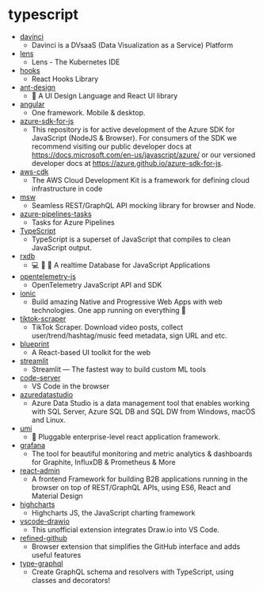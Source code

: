 # typescript
- [davinci](https://github.com/edp963/davinci)
  - Davinci is a DVsaaS (Data Visualization as a Service) Platform
- [lens](https://github.com/lensapp/lens)
  - Lens - The Kubernetes IDE
- [hooks](https://github.com/alibaba/hooks)
  - React Hooks Library
- [ant-design](https://github.com/ant-design/ant-design)
  - 🌈 A UI Design Language and React UI library
- [angular](https://github.com/angular/angular)
  - One framework. Mobile & desktop.
- [azure-sdk-for-js](https://github.com/Azure/azure-sdk-for-js)
  - This repository is for active development of the Azure SDK for JavaScript (NodeJS & Browser). For consumers of the SDK we recommend visiting our public developer docs at https://docs.microsoft.com/en-us/javascript/azure/ or our versioned developer docs at https://azure.github.io/azure-sdk-for-js.
- [aws-cdk](https://github.com/aws/aws-cdk)
  - The AWS Cloud Development Kit is a framework for defining cloud infrastructure in code
- [msw](https://github.com/mswjs/msw)
  - Seamless REST/GraphQL API mocking library for browser and Node.
- [azure-pipelines-tasks](https://github.com/microsoft/azure-pipelines-tasks)
  - Tasks for Azure Pipelines
- [TypeScript](https://github.com/microsoft/TypeScript)
  - TypeScript is a superset of JavaScript that compiles to clean JavaScript output.
- [rxdb](https://github.com/pubkey/rxdb)
  - 💻 🔄 📱 A realtime Database for JavaScript Applications
- [opentelemetry-js](https://github.com/open-telemetry/opentelemetry-js)
  - OpenTelemetry JavaScript API and SDK
- [ionic](https://github.com/ionic-team/ionic)
  - Build amazing Native and Progressive Web Apps with web technologies. One app running on everything 🎉
- [tiktok-scraper](https://github.com/drawrowfly/tiktok-scraper)
  - TikTok Scraper. Download video posts, collect user/trend/hashtag/music feed metadata, sign URL and etc.
- [blueprint](https://github.com/palantir/blueprint)
  - A React-based UI toolkit for the web
- [streamlit](https://github.com/streamlit/streamlit)
  - Streamlit — The fastest way to build custom ML tools
- [code-server](https://github.com/cdr/code-server)
  - VS Code in the browser
- [azuredatastudio](https://github.com/microsoft/azuredatastudio)
  - Azure Data Studio is a data management tool that enables working with SQL Server, Azure SQL DB and SQL DW from Windows, macOS and Linux.
- [umi](https://github.com/umijs/umi)
  - 🌋 Pluggable enterprise-level react application framework.
- [grafana](https://github.com/grafana/grafana)
  - The tool for beautiful monitoring and metric analytics & dashboards for Graphite, InfluxDB & Prometheus & More
- [react-admin](https://github.com/marmelab/react-admin)
  - A frontend Framework for building B2B applications running in the browser on top of REST/GraphQL APIs, using ES6, React and Material Design
- [highcharts](https://github.com/highcharts/highcharts)
  - Highcharts JS, the JavaScript charting framework
- [vscode-drawio](https://github.com/hediet/vscode-drawio)
  - This unofficial extension integrates Draw.io into VS Code.
- [refined-github](https://github.com/sindresorhus/refined-github)
  - Browser extension that simplifies the GitHub interface and adds useful features
- [type-graphql](https://github.com/MichalLytek/type-graphql)
  - Create GraphQL schema and resolvers with TypeScript, using classes and decorators!
